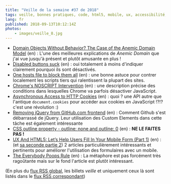 ```yaml
---
title: "Veille de la semaine #37 de 2018"
tags: veille, bonnes pratiques, code, html5, mobile, ux, accessibilité, css, github, web components, cookie, http, javascript, chrome, performances, truc, html, domain driven design
lang: fr
published: 2018-09-13T10:12:14Z
photos:
    - images/veille_8.jpg
---
```

* [Domain Objects Without Behavior? The Case of the Anemic Domain Model](https://web-techno.net/anemic-domain-model/) (en)&nbsp;: L'une des meilleures explications de *Anemic Domain* que j'ai vue jusqu'à présent et plutôt amusante en plus !
* [Disabled buttons suck](https://axesslab.com/disabled-buttons-suck/?mc_cid=e96078d9b1&mc_eid=cc964d9825) (en)&nbsp;: oui totalement à moins d'indiquer clairement pourquoi ils sont désactivés.
* [One hosts file to block them all](https://borisschapira.com/2018/09/one-host-file-to-block-them-all/) (en)&nbsp;: une bonne astuce pour contrer localement les scripts tiers qui ralentissent la plupart des sites. 
* [Chrome's NOSCRIPT Intervention](https://timkadlec.com/remembers/2018-09-06-chromes-noscript-intervention/) (en)&nbsp;: une description précise des conditions dans lesquelles Chrome va parfois désactiver JavaScript.
* [Asynchronous Access to HTTP Cookies](https://developers.google.com/web/updates/2018/09/asynchronous-access-to-http-cookies) (en)&nbsp;: quoi ? une API autre que l'antique `document.cookies` pour accéder aux cookies en JavaScript !?!? c'est une révolution :)
* [Removing jQuery from GitHub.com frontend](https://githubengineering.com/removing-jquery-from-github-frontend/) (en)&nbsp;: Comment Github s'est débarrassé de jQuery. Leur utilisation des Custom Elements dans cette tâche est également intéressante
* [CSS outline property - outline: none and outline: 0](http://www.outlinenone.com/) (en)&nbsp;: **NE LE FAITES PAS !**
* [UX And HTML5: Let’s Help Users Fill In Your Mobile Form (Part 1)](https://www.smashingmagazine.com/2018/08/ux-html5-mobile-form-part-1/) (en)&nbsp;: (et [sa seconde partie 2](https://www.smashingmagazine.com/2018/08/ux-html5-mobile-form-part-2/)) 2 articles particulièrement intéressants et pertinents pour améliorer l'utilisation des formulaires avec un mobile.
* [The Everybody Poops Rule](http://rosstuck.com/the-everybody-poops-rule) (en)&nbsp;: La métaphore est pas forcément très ragoûtante mais sur le fond l'article est plutôt intéressant.


(En plus du [flux RSS global](/rss.xml), les billets *veille*
et uniquement ceux là sont listés dans le [flux RSS correspondant](/rss/veille.xml))
